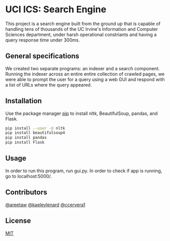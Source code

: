 # UCI ICS: Search Engine

This project is a search engine built from the ground up that is capable of handling tens of thousands of the UC Irvine's Information and Computer Sciences department, under harsh operational constriants and having a query response time under 300ms.

## General specifications

We created two separate programs: an indexer and a search component. Running the indexer across an entire entire collection of crawled pages, we were able to prompt the user for a query using a web GUI and respond with a list of URLs where the query appeared.

## Installation

Use the package manager [pip](https://pip.pypa.io/en/stable/) to install nltk, BeautifulSoup, pandas, and Flask.

```bash
pip install --user -U nltk
pip install beautifulsoup4
pip install pandas
pip install Flask
```

## Usage

In order to run this program, run gui.py. In order to check if app is running, go to localhost:5000/.

## Contributors

[@areetaw](https://github.com/areetaw)
[@kaeleylenard](https://github.com/kaeleylenard)
[@ccervera1](https://github.com/ccervera1)

## License
[MIT](https://choosealicense.com/licenses/mit/)
